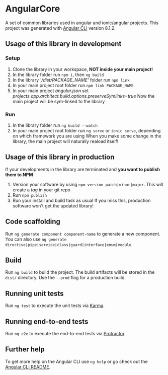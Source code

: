# AngularCore

A set of common libraries used in angular and ionic/angular projects.
This project was generated with [Angular CLI](https://github.com/angular/angular-cli) version 8.1.2.

## Usage of this library in development

### Setup

1. Clone the library in your workspace, **NOT inside your main project!**
2. In the library folder run `npm i`, then `ng build`
3. In the library *'/dist/PACKAGE_NAME'* folder run `npm link` 
4. In your main project root folder run `npm link PACKAGE_NAME`
5. In your main project *angular.json* set *projects.app.architect.build.options.preserveSymlinks=true*
Now the main project will be sym-linked to the library

### Run

1. In the library folder run `ng build --watch`
2. In your main project root folder run `ng serve` or `ionic serve`, depending on which framework you are using
When you make some change in the library, the main project will naturally reaload itself!

## Usage of this library in production

If your developments in the library are terminated and **you want to publish them to NPM**

1. Version your software by using `npm version patch|minor|major`. This will create a *tag* in your git repo
2. Run `npm publish`
3. Run your install and build task as usual
If you miss this, production software won't get the updated library!

## Code scaffolding

Run `ng generate component component-name` to generate a new component. You can also use `ng generate directive|pipe|service|class|guard|interface|enum|module`.

## Build

Run `ng build` to build the project. The build artifacts will be stored in the `dist/` directory. Use the `--prod` flag for a production build.

## Running unit tests

Run `ng test` to execute the unit tests via [Karma](https://karma-runner.github.io).

## Running end-to-end tests

Run `ng e2e` to execute the end-to-end tests via [Protractor](http://www.protractortest.org/).

## Further help

To get more help on the Angular CLI use `ng help` or go check out the [Angular CLI README](https://github.com/angular/angular-cli/blob/master/README.md).
